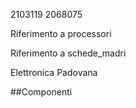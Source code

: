 2103119
2068075

Riferimento a processori

Riferimento a schede_madri

Elettronica Padovana

##Componenti

